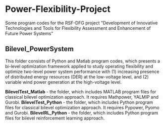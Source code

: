 # Power-Flexibility-Project
Some program codes for the RSF-DFG project "Development of Innovative Technologies and Tools for Flexibility Assessment and Enhancement of Future Power Systems"

## Bilevel_PowerSystem 

This folder consists of Python and Matlab program codes, which presents a bi-level optimization framework applied to study operating flexibility and optimize two-level power system performance with (1) increasing presence of distributed energy resources (DER) at the low-voltage level, and (2) variable wind power generation at the high-voltage level. 

**BilevelTest_Matlab** - the folder, which includes MATLAB program files for classical bilevel optimization approach. It requires Mathpower, YALMIP and Gurobi. 
**BilevelTest_Python** - the folder, which includes Python program files for classical bilevel optimization approach. It requires Pypower, Pyomo and Gurobi.
**BilevelRL_Python** - the folder, which includes Python program files for bilevel reinforcement learning approach.

